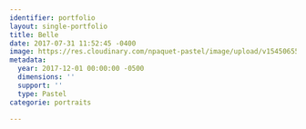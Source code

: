 ```yaml
---
identifier: portfolio
layout: single-portfolio
title: Belle
date: 2017-07-31 11:52:45 -0400
image: https://res.cloudinary.com/npaquet-pastel/image/upload/v1545065575/Belle-au-pastel-13-x-13-cm-2017-2.jpg
metadata:
  year: 2017-12-01 00:00:00 -0500
  dimensions: ''
  support: ''
  type: Pastel
categorie: portraits

---
```

